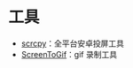 # 工具

- [scrcpy](https://github.com/Genymobile/scrcpy)：全平台安卓投屏工具
- [ScreenToGif](https://www.screentogif.com/)：gif 录制工具
